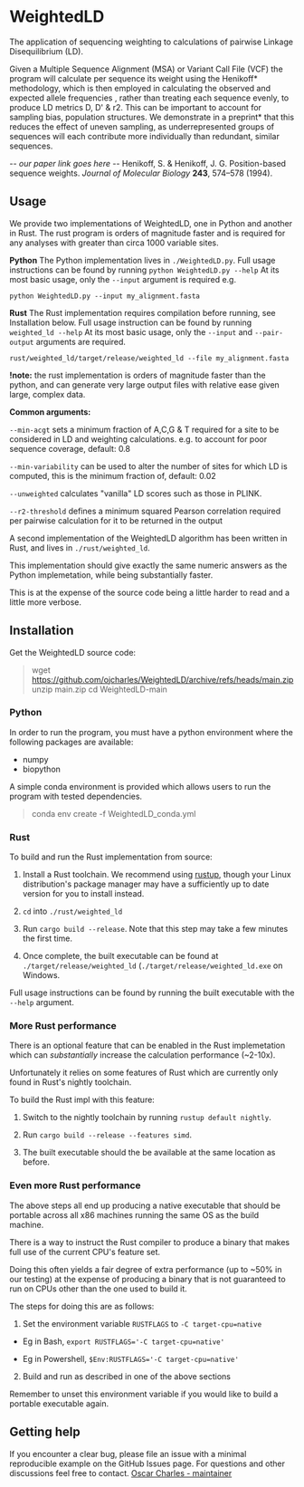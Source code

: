 
# WeightedLD
The application of sequencing weighting to calculations of pairwise Linkage Disequilibrium (LD).

Given a Multiple Sequence Alignment (MSA) or Variant Call File (VCF) the program will calculate per sequence its weight using the Henikoff* methodology, which is then employed in calculating the observed and expected allele frequencies , rather than treating each sequence evenly, to produce LD metrics D, D' & r2. This can be important to account for sampling bias, population structures. We demonstrate in a preprint* that this reduces the effect of uneven sampling, as underrepresented groups of sequences will each contribute more individually than redundant,
similar sequences.

-- *our paper link goes here*
-- Henikoff, S. & Henikoff, J. G. Position-based sequence weights. _Journal of Molecular Biology_  **243**, 574–578 (1994).

## Usage
We provide two implementations of WeightedLD, one in Python and another in Rust.
The rust program is orders of magnitude faster and is required for any analyses with greater than circa 1000 variable sites.

**Python**
The Python implementation lives in `./WeightedLD.py`. Full usage instructions can be found by running `python WeightedLD.py --help`
At its most basic usage, only the  `--input` argument is required e.g.

    python WeightedLD.py --input my_alignment.fasta 
   
   **Rust**
The Rust implementation requires compilation before running, see Installation below. Full usage instruction can be found by running `weighted_ld --help`
At its most basic usage, only the `--input` and `--pair-output` arguments are required.

    rust/weighted_ld/target/release/weighted_ld --file my_alignment.fasta
     
 **!note:** the rust implementation is orders of magnitude faster than the python, and can generate very large output files with relative ease given large, complex data.
 
 **Common arguments:**

`--min-acgt` sets a minimum fraction of A,C,G & T required for a site to be considered in LD and weighting calculations. e.g. to account for poor sequence coverage, default: 0.8  

`--min-variability` can be used to alter the number of sites for which LD is computed, this is the minimum fraction of, default: 0.02

`--unweighted` calculates "vanilla" LD scores such as those in PLINK.

 `--r2-threshold` defines a minimum squared Pearson correlation required per pairwise calculation for it to be returned in the output 



A second implementation of the WeightedLD algorithm has been written in Rust, and lives in `./rust/weighted_ld`.

This implementation should give exactly the same numeric answers as the Python implemetation, while being substantially faster.

This is at the expense of the source code being a little harder to read and a little more verbose.

## Installation

Get the WeightedLD source code:
> wget https://github.com/ojcharles/WeightedLD/archive/refs/heads/main.zip
> unzip main.zip
> cd WeightedLD-main


### Python

In order to run the program, you must have a python environment where the following packages are available:
- numpy
- biopython

A simple conda environment is provided which allows users to run the program with tested dependencies.

> conda env create -f WeightedLD_conda.yml

### Rust

To build and run the Rust implementation from source:

1. Install a Rust toolchain. We recommend using [rustup](https://rustup.rs/), though your Linux distribution's package manager may have a sufficiently up to date version for you to install instead.

2.  `cd` into `./rust/weighted_ld`

3. Run `cargo build --release`. Note that this step may take a few minutes the first time.

4. Once complete, the built executable can be found at `./target/release/weighted_ld` (`./target/release/weighted_ld.exe` on Windows.

Full usage instructions can be found by running the built executable with the `--help` argument.

### More Rust performance

There is an optional feature that can be enabled in the Rust implemetation which can *substantially* increase the calculation performance (~2-10x).

Unfortunately it relies on some features of Rust which are currently only found in Rust's nightly toolchain.

To build the Rust impl with this feature:

1. Switch to the nightly toolchain by running `rustup default nightly`.

2. Run `cargo build --release --features simd`.

3. The built executable should the be available at the same location as before.

### Even more Rust performance

The above steps all end up producing a native executable that should be portable across all x86 machines running the same OS as the build machine.

There is a way to instruct the Rust compiler to produce a binary that makes full use of the current CPU's feature set.

Doing this often yields a fair degree of extra performance (up to ~50% in our testing) at the expense of producing a binary that is not guaranteed to run on CPUs other than the one used to build it.

The steps for doing this are as follows:

1. Set the environment variable `RUSTFLAGS` to `-C target-cpu=native`

- Eg in Bash, `export RUSTFLAGS='-C target-cpu=native'`

- Eg in Powershell, `$Env:RUSTFLAGS='-C target-cpu=native'`

2. Build and run as described in one of the above sections

Remember to unset this environment variable if you would like to build a portable executable again.

## Getting help

If you encounter a clear bug, please file an issue with a minimal
reproducible example on the GitHub Issues page. For questions and other
discussions feel free to contact. [Oscar Charles -
maintainer](mailto:oscar.charles.18@ucl.ac.uk)